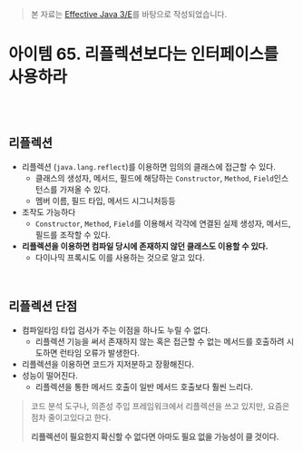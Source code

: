 > 본 자료는 [Effective Java 3/E]()를 바탕으로 작성되었습니다.

# 아이템 65. 리플렉션보다는 인터페이스를 사용하라

<br>

<br>

## 리플렉션
* 리플렉션 (`java.lang.reflect`)를 이용하면 임의의 클래스에 접근할 수 있다.
  * 클래스의 생성자, 메서드, 필드에 해당하는 `Constructor`, `Method`, `Field`인스턴스를 가져올 수 있다.
  * 멤버 이름, 필드 타입, 메서드 시그니처등등
* 조작도 가능하다
  * `Constructor`, `Method`, `Field`를 이용해서 각각에 연결된 실제 생성자, 메서드, 필드를 조작할 수 있다.
* **리플렉션을 이용하면 컴파일 당시에 존재하지 않던 클래스도 이용할 수 있다.**
  * 다이나믹 프록시도 이를 사용하는 것으로 알고 있다.

<br>

## 리플렉션 단점
* 컴파일타임 타입 검사가 주는 이점을 하나도 누릴 수 없다.
  * 리플렉션 기능을 써서 존재하지 않는 혹은 접근할 수 없는 메서드를 호출하려 시도하면 런타임 오류가 발생한다.
* 리플렉션을 이용하면 코드가 지저분하고 장황해진다.
* 성능이 떨어진다.
  * 리플렉션을 통한 메서드 호출이 일반 메서드 호출보다 훨씬 느리다.

> 코드 분석 도구나, 의존성 주입 프레임워크에서 리플렉션을 쓰고 있지만, 요즘은 점차 줄이고있다고 한다.
> 
> **리플렉션이 필요한지 확신할 수 없다면 아마도 필요 없을 가능성이 클 것이다.**

<br>

## 



